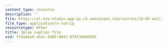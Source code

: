 ```yaml
---
content_type: resource
description: ''
file: https://ol-ocw-studio-app-qa.s3.amazonaws.com/courses/18-02-multivariable-calculus-fall-2007/f74ab6a9a52c58859d438f0f36993583_xrypSZU8cBE.vtt
file_type: application/x-subrip
resourcetype: Other
title: 3play caption file
uid: f74ab6a9-a52c-5885-9d43-8f0f36993583
---
```

